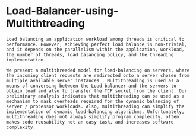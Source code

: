 # Load-Balancer-using-Multithtreading
    Load balancing an application workload among threads is critical to performance. However, achieving perfect load balance is non-trivial, and it depends on the parallelism within the application, workload, the number of threads, load balancing policy, and the threading implementation.   
	
    We present a multithreaded model for load-balancing on servers, where the incoming client requests are redirected onto a server chosen from multiple available server instances . Multithreading is used as a means of conversing between the Load balancer and the servers to obtain load and also to transfer the TCP socket from the client. Our preliminary analysis indicates that multithreading can be used as a mechanism to mask overheads required for the dynamic balancing of server / processor workloads. Also, multithreading can simplify the implementation of dynamic load-balancing algorithms. Unfortunately, multithreading does not always simplify program complexity, often makes code reusability not an easy task, and increases software complexity.
      

